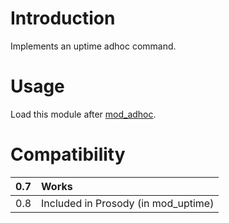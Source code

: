 # Introduction #

Implements an uptime adhoc command.


# Usage #

Load this module after [mod\_adhoc](mod_adhoc.md).

# Compatibility #
|0.7|Works|
|:--|:----|
|0.8|Included in Prosody (in mod\_uptime)|